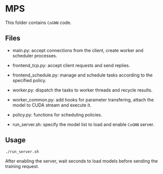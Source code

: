 # MPS

This folder contains `CoGNN` code.

## Files

- main.py: accept connections from the client, create worker and scheduler processes.

- frontend\_tcp.py: accept client requests and send replies.

- frontend\_schedule.py: manage and schedule tasks according to the specified policy.

- worker.py: dispatch the tasks to worker threads and recycle results.

- worker\_common.py: add hooks for parameter transfering, attach the model to CUDA stream and execute it.

- policy.py: functions for scheduling policies.

- run\_server.sh: specify the model list to load and enable `CoGNN` server.

## Usage

```
./run_server.sh
```

After enabling the server, wait seconds to load models before sending the training request.
